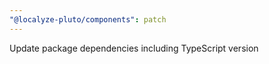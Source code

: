 ```yaml
---
"@localyze-pluto/components": patch
---
```


Update package dependencies including TypeScript version
